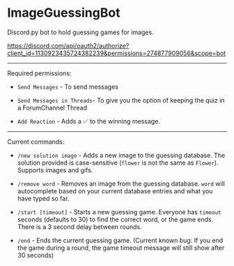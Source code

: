 # ImageGuessingBot
Discord.py bot to hold guessing games for images.

https://discord.com/api/oauth2/authorize?client_id=1130923435724382239&permissions=274877909056&scope=bot

---

Required permissions:

- `Send Messages` - To send messages

- `Send Messages in Threads`- To give you the option of keeping the quiz in a ForumChannel Thread

- `Add Reaction` - Adds a ✅ to the winning message.

---

Current commands:

- `/new solution image` - Adds a new image to the guessing database.  The solution provided is case-sensitive (`flower` is not the same as `Flower`).  Supports images and gifs.

- `/remove word` - Removes an image from the guessing database.  `word` will autocomplete based on your current database entries and what you have typed so far.

- `/start [timeout]` - Starts a new guessing game.  Everyone has `timeout` seconds (defaults to 30) to find the correct word, or the game ends.  There is a 3 second delay between rounds.

- `/end` - Ends the current guessing game.  (Current known bug: If you end the game during a round, the game timeout message will still show after 30 seconds)
